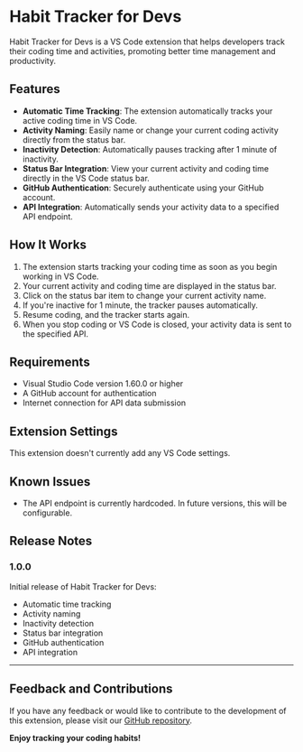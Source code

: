 # Habit Tracker for Devs

Habit Tracker for Devs is a VS Code extension that helps developers track their coding time and activities, promoting better time management and productivity.

## Features

- **Automatic Time Tracking**: The extension automatically tracks your active coding time in VS Code.
- **Activity Naming**: Easily name or change your current coding activity directly from the status bar.
- **Inactivity Detection**: Automatically pauses tracking after 1 minute of inactivity.
- **Status Bar Integration**: View your current activity and coding time directly in the VS Code status bar.
- **GitHub Authentication**: Securely authenticate using your GitHub account.
- **API Integration**: Automatically sends your activity data to a specified API endpoint.

## How It Works

1. The extension starts tracking your coding time as soon as you begin working in VS Code.
2. Your current activity and coding time are displayed in the status bar.
3. Click on the status bar item to change your current activity name.
4. If you're inactive for 1 minute, the tracker pauses automatically.
5. Resume coding, and the tracker starts again.
6. When you stop coding or VS Code is closed, your activity data is sent to the specified API.

## Requirements

- Visual Studio Code version 1.60.0 or higher
- A GitHub account for authentication
- Internet connection for API data submission

## Extension Settings

This extension doesn't currently add any VS Code settings.

## Known Issues

- The API endpoint is currently hardcoded. In future versions, this will be configurable.

## Release Notes

### 1.0.0

Initial release of Habit Tracker for Devs:
- Automatic time tracking
- Activity naming
- Inactivity detection
- Status bar integration
- GitHub authentication
- API integration

---

## Feedback and Contributions

If you have any feedback or would like to contribute to the development of this extension, please visit our [GitHub repository](https://github.com/yourusername/habittrackerfordevs).

**Enjoy tracking your coding habits!**